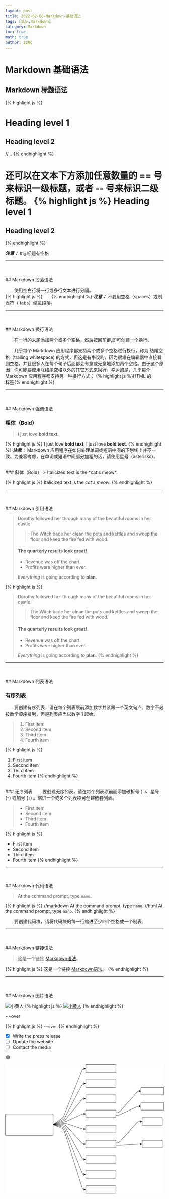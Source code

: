 ```yaml
---
layout: post
title: 2022-02-08-Markdown-基础语法
tags: [笔记,markdown]
category: Markdown
toc: true
math: true
author: zzhc
---
```

# **Markdown 基础语法**


## Markdown 标题语法

{% highlight js %}
# Heading level 1
## Heading level 2
//...
{% endhighlight %}

还可以在文本下方添加任意数量的 == 号来标识一级标题，或者 -- 号来标识二级标题。
{% highlight js %}
Heading level 1
===============

Heading level 2
---------------
{% endhighlight %}

<i class="fas fa-exclamation"></i>***注意：*** #与标题有空格

***

<br>
<br>
## Markdown 段落语法

&emsp;&emsp;使用空白行将一行或多行文本进行分隔。
<br>
{% highlight js %}&emsp;&emsp;{% endhighlight %} 
<i class="fas fa-exclamation"></i>***注意：*** 不要用空格（spaces）或制表符（ tabs）缩进段落。

***

<br>
<br>
## Markdown 换行语法

&emsp;&emsp;在一行的末尾添加两个或多个空格，然后按回车键,即可创建一个换行。

&emsp;&emsp;几乎每个 Markdown 应用程序都支持两个或多个空格进行换行，称为 结尾空格（trailing whitespace) 的方式，但这是有争议的，因为很难在编辑器中直接看到空格，并且很多人在每个句子后面都会有意或无意地添加两个空格。由于这个原因，你可能要使用除结尾空格以外的其它方式来换行。幸运的是，几乎每个 Markdown 应用程序都支持另一种换行方式： {% highlight js %}HTML 的<br>标签{% endhighlight %} 

***

<br>
<br>
## Markdown 强调语法

### 粗体（Bold）
> I just love **bold text**.

{% highlight js %}
I just love **bold text**.
I just love __bold text__.
{% endhighlight %}
<i class="fas fa-exclamation"></i>***注意：*** Markdown 应用程序在如何处理单词或短语中间的下划线上并不一致。为兼容考虑，在单词或短语中间部分加粗的话，请使用星号（asterisks）。

<br>
### 斜体（Bold）
> Italicized text is the *cat's meow*. 

{% highlight js %}
Italicized text is the *cat's meow*.
{% endhighlight %}

***

<br>
<br>
## Markdown 引用语法

> Dorothy followed her through many of the beautiful rooms in her castle.
>
>> The Witch bade her clean the pots and kettles and sweep the floor and keep the fire fed with wood.
> #### The quarterly results look great!
>
> - Revenue was off the chart.
> - Profits were higher than ever.
>
>  *Everything* is going according to **plan**.

{% highlight js %}
> Dorothy followed her through many of the beautiful rooms in her castle.
>
>> The Witch bade her clean the pots and kettles and sweep the floor and keep the fire fed with wood.
> #### The quarterly results look great!
>
> - Revenue was off the chart.
> - Profits were higher than ever.
>
>  *Everything* is going according to **plan**.
{% endhighlight %}

***

<br>
<br>
## Markdown 列表语法

### 有序列表
&emsp;&emsp;要创建有序列表，请在每个列表项前添加数字并紧跟一个英文句点。数字不必按数学顺序排列，但是列表应当以数字 1 起始。
>1. First item
>2. Second item
>3. Third item
>4. Fourth item

{% highlight js %}
1. First item
2. Second item
3. Third item
4. Fourth item
{% endhighlight %}

<br>
### 无序列表
&emsp;&emsp;要创建无序列表，请在每个列表项前面添加破折号 (<code>-</code>)、星号 (<code>*</code>) 或加号 (<code>+</code>) 。缩进一个或多个列表项可创建嵌套列表。

> - First item
> - Second item
> - Third item
> - Fourth item

{% highlight js %}
- First item
- Second item
- Third item
- Fourth item
{% endhighlight %}

***

<br>
<br>
## Markdown 代码语法

> At the command prompt, type `nano`.

{% highlight js %}
//markdown
At the command prompt, type `nano`.
//html
At the command prompt, type <code>nano</code>.
{% endhighlight %}

&emsp;&emsp;要创建代码块，请将代码块的每一行缩进至少四个空格或一个制表。

***

<br>
<br>
## Markdown 链接语法

> 这是一个链接 [Markdown语法](https://zzhc321.xyz "正在缓存的blog")。

{% highlight js %}
这是一个链接 [Markdown语法](https://zzhc3321.xyz "正在缓存的blog")。
{% endhighlight %}

***

<br>
<br>
## Markdown 图片语法


![小黄人](https://gitee.com/zzhc3321/personal-blog-drawing-bed/raw/master/personal-blog/OIP-C.jpg)
{% highlight js %}
[![小黄人](/images/OIP-C.jpg "Shiprock")](https://zzhc3321.xyz)
{% endhighlight %}

~~over

{% highlight js %}
<code>~~over</code>
{% endhighlight %}

- [x] Write the press release
- [ ] Update the website
- [ ] Contact the media

:joy:


![绘图](./attachments/1644370817813.drawio.svg)